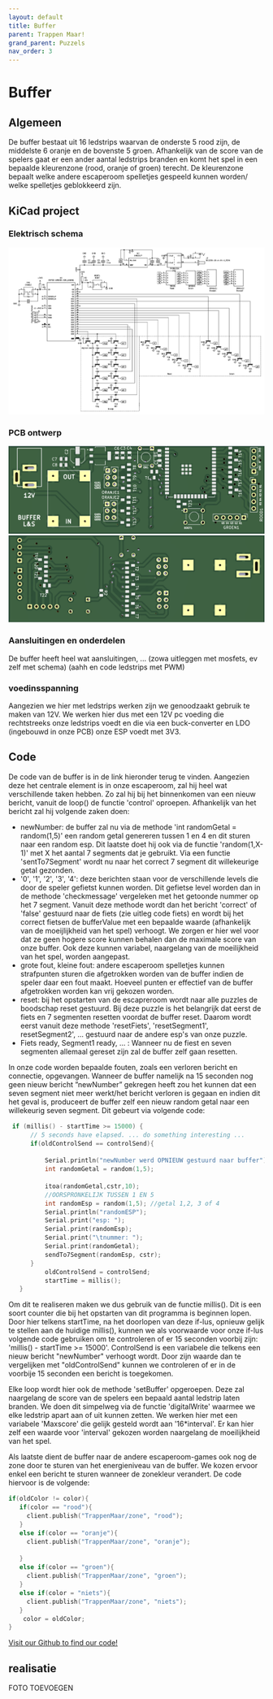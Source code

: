```yaml
---
layout: default
title: Buffer
parent: Trappen Maar!
grand_parent: Puzzels
nav_order: 3
---
```

# Buffer
## Algemeen
De buffer bestaat uit 16 ledstrips waarvan de onderste 5 rood zijn, de middelste 6 oranje en de bovenste 5
groen. Afhankelijk van de score van de spelers gaat er een ander aantal ledstrips branden en komt het spel in
een bepaalde kleurenzone (rood, oranje of groen) terecht. De kleurenzone bepaalt welke andere escaperoom spelletjes
gespeeld kunnen worden/ welke spelletjes geblokkeerd zijn.

## KiCad project
### Elektrisch schema
![](2022-05-13-21-31-35.png)
### PCB ontwerp
![](2022-05-13-21-31-51.png)
![](2022-05-13-21-32-12.png)
### Aansluitingen en onderdelen
De buffer heeft heel wat aansluitingen, ... (zowa uitleggen met mosfets, ev zelf met schema)
(aahh en code ledstrips met PWM)
### voedinsspanning
Aangezien we hier met ledstrips werken zijn we genoodzaakt gebruik te maken van 12V. We werken hier
dus met een 12V pc voeding die rechtstreeks onze ledstrips voedt en die via een buck-converter en LDO
(ingebouwd in onze PCB) onze ESP voedt met 3V3.
## Code
De code van de buffer is in de link hieronder terug te vinden. Aangezien deze het centrale element is in onze escaperoom, zal hij heel wat verschillende taken hebben. Zo zal hij bij het binnenkomen van een nieuw bericht, vanuit de loop() de functie 'control' oproepen. Afhankelijk van het bericht zal hij volgende zaken doen: 
* newNumber: de buffer zal nu via de methode 'int randomGetal = random(1,5)' een random getal genereren tussen 1 en 4 en dit sturen naar een random esp. Dit laatste doet hij ook via de functie 'random(1,X-1)' met X het aantal 7 segments dat je gebruikt. Via een functie 'sentTo7Segment' wordt nu naar het correct 7 segment dit willekeurige getal gezonden. 
* '0', '1', '2', '3', '4': deze berichten staan voor de verschillende levels die door de speler gefietst kunnen worden. Dit gefietse level worden dan in de methode 'checkmessage' vergeleken met het getoonde nummer op het 7 segment. Vanuit deze methode wordt dan het bericht 'correct' of 'false' gestuurd naar de fiets (zie uitleg code fiets) en wordt bij het correct fietsen de bufferValue met een bepaalde waarde (afhankelijk van de moeijlijkheid van het spel) verhoogt. We zorgen er hier wel voor dat ze geen hogere score kunnen behalen dan de maximale score van onze buffer. Ook deze kunnen variabel, naargelang van de moeilijkheid van het spel, worden aangepast. 
* grote fout, kleine fout: andere escaperoom spelletjes kunnen strafpunten sturen die afgetrokken worden van de buffer indien de speler daar een fout maakt. Hoeveel punten er effectief van de buffer afgetrokken worden kan vrij gekozen worden.
* reset: bij het opstarten van de escapreroom wordt naar alle puzzles de boodschap reset gestuurd. Bij deze puzzle is het belangrijk dat eerst de fiets en 7 segmenten resetten voordat de buffer reset. Daarom wordt eerst vanuit deze methode 'resetFiets', 'resetSegment1', resetSegment2', ... gestuurd naar de andere esp's van onze puzzle.
* Fiets ready, Segment1 ready, ... : Wanneer nu de fiest en seven segmenten allemaal gereset zijn zal de buffer zelf gaan resetten. 

In onze code worden bepaalde fouten, zoals een verloren bericht en connectie, opgevangen. Wanneer de buffer namelijk na 15 seconden nog geen nieuw bericht ”newNumber” gekregen heeft zou het kunnen dat een seven segment niet meer werkt/het bericht verloren is gegaan en indien dit het geval is, produceert de buffer zelf een nieuw random getal naar een willekeurig seven segment. Dit gebeurt via volgende code: 
```c
 if (millis() - startTime >= 15000) {
      // 5 seconds have elapsed. ... do something interesting ...
      if(oldControlSend == controlSend){

          Serial.println("newNumber werd OPNIEUW gestuurd naar buffer");   
          int randomGetal = random(1,5);
    
          itoa(randomGetal,cstr,10);
          //OORSPRONKELIJK TUSSEN 1 EN 5
          int randomEsp = random(1,5); //getal 1,2, 3 of 4
          Serial.println("randomESP");
          Serial.print("esp: ");
          Serial.print(randomEsp);
          Serial.print("\tnummer: ");
          Serial.print(randomGetal);
          sendTo7Segment(randomEsp, cstr);
      }
          oldControlSend = controlSend;
          startTime = millis();
   }
```
 Om dit te realiseren maken we dus gebruik van de functie millis(). Dit is een soort counter die bij het opstarten van dit programma is beginnen lopen. Door hier telkens startTime, na het doorlopen van deze if-lus, opnieuw gelijk te stellen aan de huidige millis(), kunnen we als voorwaarde voor onze if-lus  volgende code gebruiken om te controleren of er 15 seconden voorbij zijn: 'millis() - startTime >= 15000'. ControlSend is een variabele die telkens een nieuw bericht "newNumber" verhoogt wordt. Door zijn waarde dan te vergelijken met "oldControlSend" kunnen we controleren of er in de voorbije 15 seconden een bericht is toegekomen.    

 Elke loop wordt hier ook de methode 'setBuffer' opgeroepen. Deze zal naargelang de score van de spelers een bepaald aantal ledstrip laten branden. We doen dit simpelweg via de functie 'digitalWrite' waarmee we elke ledstrip apart aan of uit kunnen zetten.
 We werken hier met een variabele 'Maxscore' die gelijk gesteld wordt aan '16*interval'. Er kan hier zelf een waarde voor 'interval' gekozen worden naargelang de moeilijkheid van het spel.  

 Als laatste dient de buffer naar de andere escaperoom-games ook nog de zone door te sturen van het energieniveau van de buffer. We kozen ervoor enkel een bericht te sturen wanneer de zonekleur verandert. De code hiervoor is de volgende: 
 ```c
if(oldColor != color){
    if(color == "rood"){
      client.publish("TrappenMaar/zone", "rood");
    }
    else if(color == "oranje"){
      client.publish("TrappenMaar/zone", "oranje");

    }
    else if(color == "groen"){
      client.publish("TrappenMaar/zone", "groen");
    }
    else if(color = "niets"){
      client.publish("TrappenMaar/zone", "niets");
    }
     color = oldColor;
}
 ```
 
[Visit our Github to find our code!](https://github.com/PLAN-IT-B/BachelorProefTrappenMaar/tree/main/Volledige%20en%20werkende%20code/sender)
## realisatie
FOTO TOEVOEGEN